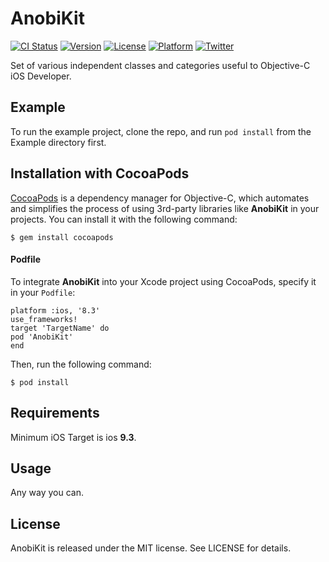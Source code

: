 # AnobiKit

[![CI Status](http://img.shields.io/travis/Anobisoft/AnobiKit.svg?style=flat)](https://travis-ci.org/Anobisoft/AnobiKit)
[![Version](https://img.shields.io/cocoapods/v/AnobiKit.svg?style=flat)](http://cocoapods.org/pods/AnobiKit)
[![License](https://img.shields.io/cocoapods/l/AnobiKit.svg?style=flat)](http://cocoapods.org/pods/AnobiKit)
[![Platform](https://img.shields.io/cocoapods/p/AnobiKit.svg?style=flat)](http://cocoapods.org/pods/AnobiKit)
[![Twitter](https://img.shields.io/badge/twitter-@Anobisoft-blue.svg?style=flat)](http://twitter.com/Anobisoft)

Set of various independent classes and categories useful to Objective-C iOS Developer.

## Example

To run the example project, clone the repo, and run `pod install` from the Example directory first.

## Installation with CocoaPods
[CocoaPods](http://cocoapods.org/) is a dependency manager for Objective-C, which automates and simplifies the process of using 3rd-party libraries like **AnobiKit** in your projects. You can install it with the following command:
```
$ gem install cocoapods
```
#### Podfile
To integrate **AnobiKit** into your Xcode project using CocoaPods, specify it in your `Podfile`:

```
platform :ios, '8.3'
use_frameworks!
target 'TargetName' do
pod 'AnobiKit'
end
```
Then, run the following command:
```
$ pod install
```
## Requirements
Minimum iOS Target is ios **9.3**.

## Usage
Any way you can.

## License
AnobiKit is released under the MIT license. See LICENSE for details.
